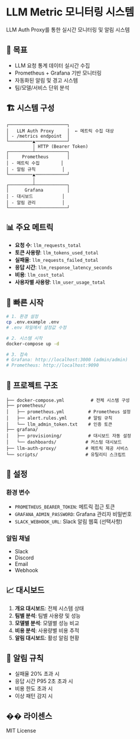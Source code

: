 # LLM Metric 모니터링 시스템

LLM Auth Proxy를 통한 실시간 모니터링 및 알림 시스템

## 🎯 목표

- LLM 요청 통계 데이터 실시간 수집
- Prometheus + Grafana 기반 모니터링
- 자동화된 알림 및 경고 시스템
- 팀/모델/서비스 단위 분석

## 🏗 시스템 구성

```
┌──────────────────────┐
│   LLM Auth Proxy     │  ← 메트릭 수집 대상
│ - /metrics endpoint  │
└─────────▲────────────┘
          │ HTTP (Bearer Token)
┌─────────┴────────────┐
│     Prometheus       │
│ - 메트릭 수집        │
│ - 알림 규칙          │
└─────────▲────────────┘
          │
┌─────────┴────────────┐
│      Grafana         │
│ - 대시보드           │
│ - 알림 관리          │
└──────────────────────┘
```

## 📊 주요 메트릭

- **요청 수**: `llm_requests_total`
- **토큰 사용량**: `llm_tokens_used_total`
- **실패율**: `llm_requests_failed_total`
- **응답 시간**: `llm_response_latency_seconds`
- **비용**: `llm_cost_total`
- **사용자별 사용량**: `llm_user_usage_total`

## 🚀 빠른 시작

```bash
# 1. 환경 설정
cp .env.example .env
# .env 파일에서 설정값 수정

# 2. 시스템 시작
docker-compose up -d

# 3. 접속
# Grafana: http://localhost:3000 (admin/admin)
# Prometheus: http://localhost:9090
```

## 📁 프로젝트 구조

```
├── docker-compose.yml          # 전체 시스템 구성
├── prometheus/
│   ├── prometheus.yml         # Prometheus 설정
│   ├── alert.rules.yml        # 알림 규칙
│   └── llm_admin_token.txt    # 인증 토큰
├── grafana/
│   ├── provisioning/          # 대시보드 자동 설정
│   └── dashboards/           # 커스텀 대시보드
├── llm-auth-proxy/           # 메트릭 제공 서비스
└── scripts/                  # 유틸리티 스크립트
```

## 🔧 설정

### 환경 변수
- `PROMETHEUS_BEARER_TOKEN`: 메트릭 접근 토큰
- `GRAFANA_ADMIN_PASSWORD`: Grafana 관리자 비밀번호
- `SLACK_WEBHOOK_URL`: Slack 알림 웹훅 (선택사항)

### 알림 채널
- Slack
- Discord
- Email
- Webhook

## 📈 대시보드

1. **개요 대시보드**: 전체 시스템 상태
2. **팀별 분석**: 팀별 사용량 및 성능
3. **모델별 분석**: 모델별 성능 비교
4. **비용 분석**: 사용량별 비용 추적
5. **알림 대시보드**: 활성 알림 현황

## 🚨 알림 규칙

- 실패율 20% 초과 시
- 응답 시간 P95 2초 초과 시
- 비용 한도 초과 시
- 이상 패턴 감지 시

## �� 라이센스

MIT License